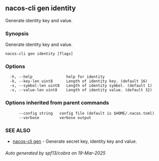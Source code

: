 ## nacos-cli gen identity

Generate identity key and value.

### Synopsis

Generate identity key and value.

```
nacos-cli gen identity [flags]
```

### Options

```
  -h, --help               help for identity
  -k, --key-len uint8      Length of identity key. (default 16)
  -s, --symbol-len uint8   Length of identity symbol. (default 1)
  -v, --value-len uint8    Length of identity value. (default 32)
```

### Options inherited from parent commands

```
      --config string   config file (default is $HOME/.nacos.toml)
      --verbose         verbose output
```

### SEE ALSO

* [nacos-cli gen](nacos-cli_gen.md)	 - Generate secret key, identity key and value.

###### Auto generated by spf13/cobra on 19-Mar-2025
